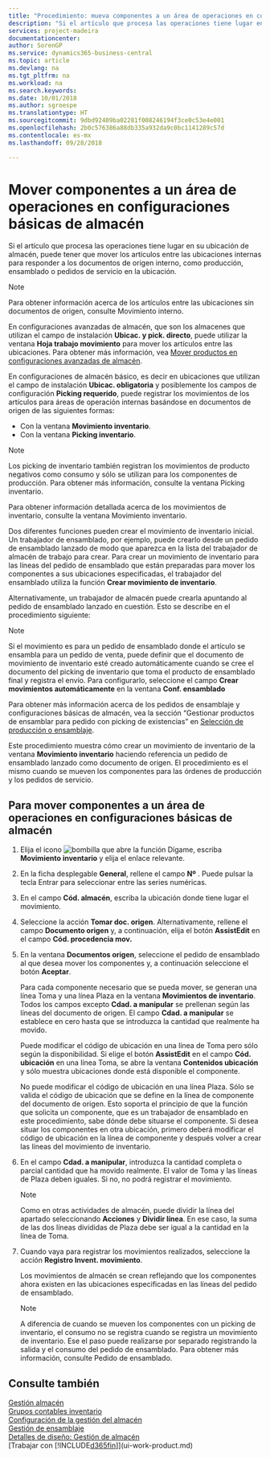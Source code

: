 ```yaml
---
title: "Procedimiento: mueva componentes a un área de operaciones en configuraciones básicas de almacén | Documentos de Microsoft"
description: "Si el artículo que procesa las operaciones tiene lugar en su ubicación de almacén, puede tener que mover los artículos entre las ubicaciones internas para responder a los documentos de origen interno, como producción, ensamblado o pedidos de servicio en la ubicación."
services: project-madeira
documentationcenter: 
author: SorenGP
ms.service: dynamics365-business-central
ms.topic: article
ms.devlang: na
ms.tgt_pltfrm: na
ms.workload: na
ms.search.keywords: 
ms.date: 10/01/2018
ms.author: sgroespe
ms.translationtype: HT
ms.sourcegitcommit: 9dbd92409ba02281f008246194f3ce0c53e4e001
ms.openlocfilehash: 2b0c576386a88db335a932da9c0bc1141289c57d
ms.contentlocale: es-mx
ms.lasthandoff: 09/28/2018

---
```

# <a name="move-components-to-an-operation-area-in-basic-warehouse-configurations"></a>Mover componentes a un área de operaciones en configuraciones básicas de almacén
Si el artículo que procesa las operaciones tiene lugar en su ubicación de almacén, puede tener que mover los artículos entre las ubicaciones internas para responder a los documentos de origen interno, como producción, ensamblado o pedidos de servicio en la ubicación.  

> [!NOTE]  
>  Para obtener información acerca de los artículos entre las ubicaciones sin documentos de origen, consulte Movimiento interno.  

En configuraciones avanzadas de almacén, que son los almacenes que utilizan el campo de instalación **Ubicac. y pick. directo**, puede utilizar la ventana **Hoja trabajo movimiento** para mover los artículos entre las ubicaciones. Para obtener más información, vea [Mover productos en configuraciones avanzadas de almacén](warehouse-how-to-move-items-in-advanced-warehousing.md).  

En configuraciones de almacén básico, es decir en ubicaciones que utilizan el campo de instalación **Ubicac. obligatoria** y posiblemente los campos de configuración **Picking requerido**, puede registrar los movimientos de los artículos para áreas de operación internas basándose en documentos de origen de las siguientes formas:  

-   Con la ventana **Movimiento inventario**.  
-   Con la ventana **Picking inventario**.  

> [!NOTE]  
>  Los picking de inventario también registran los movimientos de producto negativos como consumo y sólo se utilizan para los componentes de producción. Para obtener más información, consulte la ventana Picking inventario.  

Para obtener información detallada acerca de los movimientos de inventario, consulte la ventana Movimiento inventario.  

Dos diferentes funciones pueden crear el movimiento de inventario inicial. Un trabajador de ensamblado, por ejemplo, puede crearlo desde un pedido de ensamblado lanzado de modo que aparezca en la lista del trabajador de almacén de trabajo para crear. Para crear un movimiento de inventario para las líneas del pedido de ensamblado que están preparadas para mover los componentes a sus ubicaciones especificadas, el trabajador del ensamblado utiliza la función **Crear movimiento de inventario**.  

Alternativamente, un trabajador de almacén puede crearla apuntando al pedido de ensamblado lanzado en cuestión. Esto se describe en el procedimiento siguiente:  

> [!NOTE]  
>  Si el movimiento es para un pedido de ensamblado donde el artículo se ensambla para un pedido de venta, puede definir que el documento de movimiento de inventario esté creado automáticamente cuando se cree el documento del picking de inventario que toma el producto de ensamblado final y registra el envío. Para configurarlo, seleccione el campo **Crear movimientos automáticamente** en la ventana **Conf. ensamblado**  
>   
>  Para obtener más información acerca de los pedidos de ensamblaje y configuraciones básicas de almacén, vea la sección “Gestionar productos de ensamblar para pedido con picking de existencias” en [Selección de producción o ensamblaje](warehouse-how-to-pick-for-production.md).  

Este procedimiento muestra cómo crear un movimiento de inventario de la ventana **Movimiento inventario** haciendo referencia un pedido de ensamblado lanzado como documento de origen. El procedimiento es el mismo cuando se mueven los componentes para las órdenes de producción y los pedidos de servicio.  

## <a name="to-move-components-to-an-operation-area-in-basic-warehouse-configurations"></a>Para mover componentes a un área de operaciones en configuraciones básicas de almacén  
1.  Elija el icono ![bombilla que abre la función Dígame](media/ui-search/search_small.png "Dígame que desea hacer"), escriba **Movimiento inventario** y elija el enlace relevante.  
2.  En la ficha desplegable **General**, rellene el campo **Nº** . Puede pulsar la tecla Entrar para seleccionar entre las series numéricas.  
3.  En el campo **Cód. almacén**, escriba la ubicación donde tiene lugar el movimiento.  
4.  Seleccione la acción **Tomar doc. origen**. Alternativamente, rellene el campo **Documento origen** y, a continuación, elija el botón **AssistEdit** en el campo **Cód. procedencia mov.**  
5.  En la ventana **Documentos origen**, seleccione el pedido de ensamblado al que desea mover los componentes y, a continuación seleccione el botón **Aceptar**.  

    Para cada componente necesario que se pueda mover, se generan una línea Toma y una línea Plaza en la ventana **Movimientos de inventario**. Todos los campos excepto **Cdad. a manipular** se prellenan según las líneas del documento de origen. El campo **Cdad. a manipular** se establece en cero hasta que se introduzca la cantidad que realmente ha movido.  

    Puede modificar el código de ubicación en una línea de Toma pero sólo según la disponibilidad. Si elige el botón **AssistEdit** en el campo **Cód. ubicación** en una línea Toma, se abre la ventana **Contenidos ubicación** y sólo muestra ubicaciones donde está disponible el componente.  

    No puede modificar el código de ubicación en una línea Plaza. Sólo se valida el código de ubicación que se define en la línea de componente del documento de origen. Esto soporta el principio de que la función que solicita un componente, que es un trabajador de ensamblado en este procedimiento, sabe dónde debe situarse el componente. Si desea situar los componentes en otra ubicación, primero deberá modificar el código de ubicación en la línea de componente y después volver a crear las líneas del movimiento de inventario.  
6.  En el campo **Cdad. a manipular**, introduzca la cantidad completa o parcial cantidad que ha movido realmente. El valor de Toma y las líneas de Plaza deben iguales. Si no, no podrá registrar el movimiento.  

    > [!NOTE]  
    >  Como en otras actividades de almacén, puede dividir la línea del apartado seleccionando **Acciones** y **Dividir línea**. En ese caso, la suma de las dos líneas divididas de Plaza debe ser igual a la cantidad en la línea de Toma.  

7.  Cuando vaya para registrar los movimientos realizados, seleccione la acción **Registro Invent. movimiento**.  

    Los movimientos de almacén se crean reflejando que los componentes ahora existen en las ubicaciones especificadas en las líneas del pedido de ensamblado.  

    > [!NOTE]  
    >  A diferencia de cuando se mueven los componentes con un picking de inventario, el consumo no se registra cuando se registra un movimiento de inventario. Ese el paso puede realizarse por separado registrando la salida y el consumo del pedido de ensamblado. Para obtener más información, consulte Pedido de ensamblado.  

## <a name="see-also"></a>Consulte también  
[Gestión almacén](warehouse-manage-warehouse.md)  
[Grupos contables inventario](inventory-manage-inventory.md)  
[Configuración de la gestión del almacén](warehouse-setup-warehouse.md)     
[Gestión de ensamblaje](assembly-assemble-items.md)    
[Detalles de diseño: Gestión de almacén](design-details-warehouse-management.md)  
[Trabajar con [!INCLUDE[d365fin](includes/d365fin_md.md)]](ui-work-product.md)

